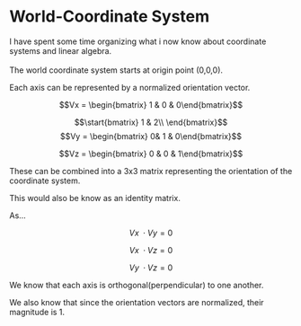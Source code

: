 # World-Coordinate System

I have spent some time organizing what i now know about coordinate systems and linear algebra.\
\
The world coordinate system starts at origin point (0,0,0).

Each axis can be represented by a normalized orientation vector.

$$Vx = \begin{bmatrix}  1 & 0 & 0\end{bmatrix}$$

$$\start{bmatrix} 1 & 2\\ \end{bmatrix}$$$$Vy = \begin{bmatrix}  0& 1 & 0\end{bmatrix}$$

$$Vz = \begin{bmatrix}  0 & 0 & 1\end{bmatrix}$$

These can be combined into a 3x3 matrix representing the orientation of the coordinate system.

This would also be know as an identity matrix.

As...

$$Vx\ \cdotp Vy = 0$$

$$Vx\ \cdotp Vz = 0$$

$$Vy\ \cdotp Vz = 0$$



We know that each axis is orthogonal(perpendicular) to one another.

We also know that since the orientation vectors are normalized, their magnitude is 1.
